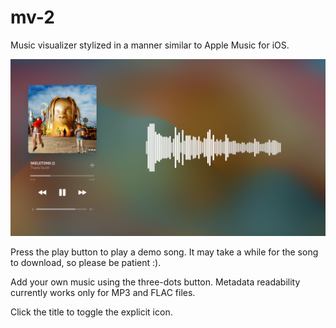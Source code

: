 # mv-2

Music visualizer stylized in a manner similar to Apple Music for iOS.

![Screenshot of the web app](/images/app.png)

Press the play button to play a demo song. It may take a while for the song to download, so please be patient :).

Add your own music using the three-dots button. Metadata readability currently works only for MP3 and FLAC files.

Click the title to toggle the explicit icon.
